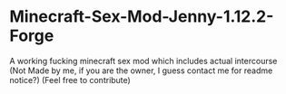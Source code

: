 # Minecraft-Sex-Mod-Jenny-1.12.2-Forge
A working fucking minecraft sex mod which includes actual intercourse (Not Made by me, if you are the owner, I guess contact me for readme notice?) (Feel free to contribute)
